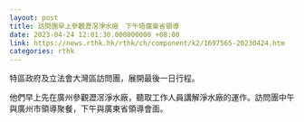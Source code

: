 ```yaml
---
layout: post
title: 訪問團早上參觀瀝滘淨水廠　下午晤廣東省領導
date: 2023-04-24 12:01:30.000000000 +08:00
link: https://news.rthk.hk/rthk/ch/component/k2/1697565-20230424.htm
categories: rthk
---
```


特區政府及立法會大灣區訪問團，展開最後一日行程。

他們早上先在廣州參觀瀝滘淨水廠，聽取工作人員講解淨水廠的運作。訪問團中午與廣州市領導聚餐，下午與廣東省領導會面。
